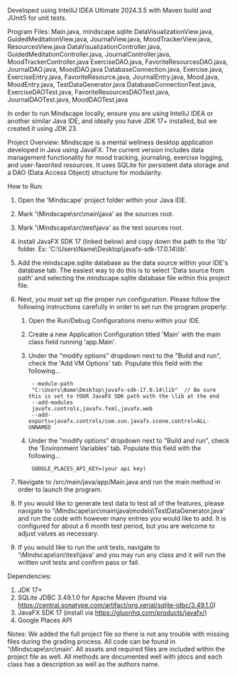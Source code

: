 Developed using IntelliJ IDEA Ultimate 2024.3.5 with Maven build and JUnit5 for unit tests.

Program Files: Main.java, mindscape.sqlite
               DataVisualizationView.java, GuidedMeditationView.java, JournalView.java, MoodTrackerView.java, ResourcesView.java
               DataVisualizationController.java, GuidedMeditationController.java, JournalController.java, MoodTrackerController.java
               ExerciseDAO.java, FavoriteResourcesDAO.java, JournalDAO.java, MoodDAO.java
               DatabaseConnection.java, Exercise.java, ExerciseEntry.java, FavoriteResource.java, JournalEntry.java, Mood.java, MoodEntry.java, TestDataGenerator.java
               DatabaseConnectionTest.java, ExerciseDAOTest.java, FavoriteResourcesDAOTest.java, JournalDAOTest.java, MoodDAOTest.java

In order to run Mindscape locally, ensure you are using IntelliJ IDEA or another similar Java IDE, and ideally you have JDK 17+ installed, but we created it using JDK 23.

Project Overview:
Mindscape is a mental wellness desktop application developed in Java using JavaFX. The current version includes data management functionality for mood tracking,
journaling, exercise logging, and user-favorited resources. It uses SQLite for persistent data storage and a DAO (Data Access Object) structure for modularity.

How to Run:
1. Open the 'Mindscape' project folder within your Java IDE.
2. Mark '\Mindscape\src\main\java' as the sources root.
3. Mark '\Mindscape\src\test\java' as the test sources root.
4. Install JavaFX SDK 17 (linked below) and copy down the path to the 'lib' folder. Ex: 'C:\Users\Name\Desktop\javafx-sdk-17.0.14\lib'.
5. Add the mindscape.sqlite database as the data source within your IDE's database tab. The easiest way to do this is to select 'Data source from path' and selecting the mindscape.sqlite
   database file within this project file.
6. Next, you must set up the proper run configuration. Please follow the following instructions carefully in order to set run the program properly:

   	1. Open the Run/Debug Configurations menu within your IDE.

   	2. Create a new Application Configuration titled 'Main' with the main class field running 'app.Main'.

   	3. Under the "modify options" dropdown next to the "Build and run", check the 'Add VM Options' tab. Populate this field with the following...

   		   	--module-path
   			"C:\Users\Name\Desktop\javafx-sdk-17.0.14\lib" 	// Be sure this is set to YOUR JavaFX SDK path with the \lib at the end
   			--add-modules
   			javafx.controls,javafx.fxml,javafx.web
   			--add-exports=javafx.controls/com.sun.javafx.scene.control=ALL-UNNAMED   
   	
   	4. Under the "modify options" dropdown next to "Build and run", check the 'Environment Variables' tab. Populate this field with the following...
   			
   			GOOGLE_PLACES_API_KEY=(your api key)

7. Navigate to /src/main/java/app/Main.java and run the main method in order to launch the program.
8. If you would like to generate test data to test all of the features, please navigate to '\Mindscape\src\main\java\models\TestDataGenerator.java' and run the code with however
   many entries you would like to add. It is configured for about a 6 month test period, but you are welcome to adjust values as necessary.
9. If you would like to run the unit tests, navigate to '\Mindscape\src\test\java' and you may run any class and it will run the written unit tests and confirm pass or fail.

Dependencies:
1. JDK 17+
2. SQLite JDBC 3.49.1.0 for Apache Maven (found via https://central.sonatype.com/artifact/org.xerial/sqlite-jdbc/3.49.1.0)
3. JavaFX SDK 17 (install via https://gluonhq.com/products/javafx/)
4. Google Places API

Notes:
We added the full project file so there is not any trouble with missing files during the grading process. All code can be found in '\Mindscape\src\main'. All assets and required files are
included within the project file as well. All methods are documented well with jdocs and each class has a description as well as the authors name.
